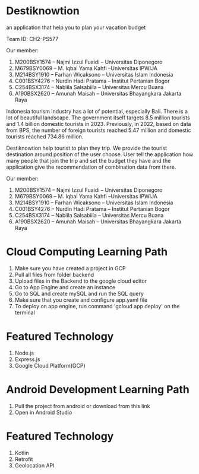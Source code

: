# Destiknowtion
an application that help you to plan your vacation budget

Team ID: CH2-PS577

Our member:
1. M200BSY1574 – Najmi Izzul Fuaidi – Universitas Diponegoro
2. M679BSY0069 – M. Iqbal Yama Kahfi –Universitas IPWIJA
3. M214BSY1910 – Farhan Wicaksono – Universitas Islam Indonesia
4. C001BSY4276 – Nurdin Hadi Pratama – Institut Pertanian Bogor
5. C254BSX3174 – Nabiila Salsabiila – Universitas Mercu Buana
6. A190BSX2620 – Amunah Maisah – Universitas Bhayangkara Jakarta Raya
   
Indonesia tourism industry has a lot of potential, especially Bali. There is a lot of beautiful landscape. The government itself targets 8.5 million tourists and 1.4 billion domestic tourists in 2023. Previously, in 2022, based on data from BPS, the number of foreign tourists reached 5.47 million and domestic tourists reached 734.86 million.

Destiknowtion help tourist to plan they trip. We provide the tourist destination around position of the user choose. User tell the application how many people that join the trip and set the budget they have and the application give the recommendation of combination data from there.

Our member:
1. M200BSY1574 – Najmi Izzul Fuaidi – Universitas Diponegoro
2. M679BSY0069 – M. Iqbal Yama Kahfi –Universitas IPWIJA
3. M214BSY1910 – Farhan Wicaksono – Universitas Islam Indonesia
4. C001BSY4276 – Nurdin Hadi Pratama – Institut Pertanian Bogor
5. C254BSX3174 – Nabiila Salsabiila – Universitas Mercu Buana
6. A190BSX2620 – Amunah Maisah – Universitas Bhayangkara Jakarta Raya

# Cloud Computing Learning Path
1. Make sure you have created a project in GCP
2. Pull all files from folder backend
3. Upload files in the Backend to the google cloud editor
4. Go to App Engine and create an instance
5. Go to SQL and create mySQL and run the SQL query
6. Make sure that you create and configure app.yaml file
7. To deploy on app engine, run command 'gcloud app deploy' on the terminal

# Featured Technology
1. Node.js
2. Express.js
3. Google Cloud Platform(GCP)

# Android Development Learning Path
1. Pull the project from android or download from this link
2. Open in Android Studio

# Featured Technology
1. Kotlin
2. Retrofit
3. Geolocation API
